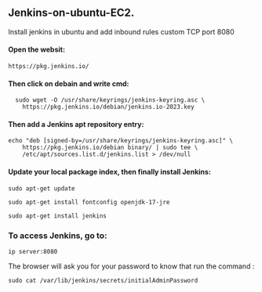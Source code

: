 ## Jenkins-on-ubuntu-EC2.
Install jenkins in ubuntu and   add inbound rules  custom TCP port 8080
#### Open the websit:
```
https://pkg.jenkins.io/
```
#### Then click on debain and write cmd:
```
  sudo wget -O /usr/share/keyrings/jenkins-keyring.asc \
    https://pkg.jenkins.io/debian/jenkins.io-2023.key
```
#### Then add a Jenkins apt repository entry:
```
echo "deb [signed-by=/usr/share/keyrings/jenkins-keyring.asc]" \
    https://pkg.jenkins.io/debian binary/ | sudo tee \
    /etc/apt/sources.list.d/jenkins.list > /dev/null
```
#### Update your local package index, then finally install Jenkins:
```
sudo apt-get update
```
```
sudo apt-get install fontconfig openjdk-17-jre
```
```
sudo apt-get install jenkins
```
### To access Jenkins, go to:
```
ip server:8080
```
The browser will ask you for your password to know that run the command :
```
sudo cat /var/lib/jenkins/secrets/initialAdminPassword
```




